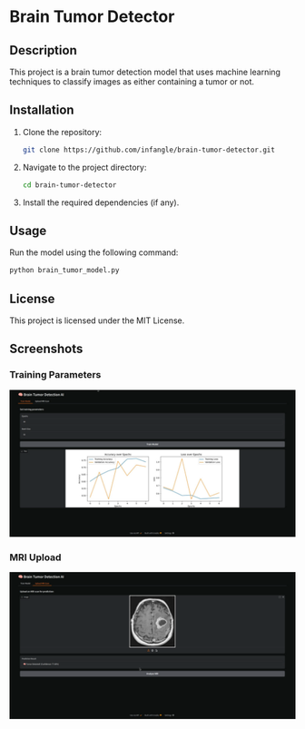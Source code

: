 # Brain Tumor Detector

## Description
This project is a brain tumor detection model that uses machine learning techniques to classify images as either containing a tumor or not.

## Installation
1. Clone the repository:
   ```bash
   git clone https://github.com/infangle/brain-tumor-detector.git
   ```
2. Navigate to the project directory:
   ```bash
   cd brain-tumor-detector
   ```
3. Install the required dependencies (if any).

## Usage
Run the model using the following command:
```bash
python brain_tumor_model.py
```

## License
This project is licensed under the MIT License.

## Screenshots

### Training Parameters
![Training Parameters](trainingParameter.png)

### MRI Upload
![MRI Upload](MRIupload.png)

